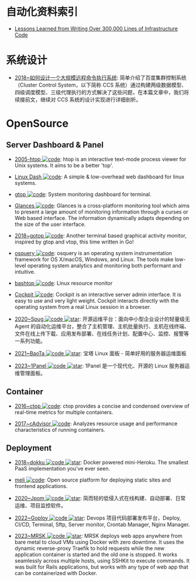 # 自动化资料索引

- [Lessons Learned from Writing Over 300,000 Lines of Infrastructure Code](https://blog.gruntwork.io/5-lessons-learned-from-writing-over-300-000-lines-of-infrastructure-code-36ba7fadeac1)

# 系统设计

- [2018~如何设计一个大规模远程命令执行系统](https://mp.weixin.qq.com/s?__biz=MzUyMzA3MTY1NA==&mid=2247484177&idx=1&sn=570d6025960f668c315b45f11af8ef5b): 简单介绍了百度集群控制系统（Cluster Control System，以下简称 CCS 系统）通过构建两级数据模型、四级调度模型、三级代理执行的方式解决了这些问题，在本篇文章中，我们将续接前文，继续对 CCS 系统的设计实现进行详细剖析。

# OpenSource

## Server Dashboard & Panel

- [2005-htop ![code](https://ng-tech.icu/assets/code.svg)](https://github.com/hishamhm/htop): htop is an interactive text-mode process viewer for Unix systems. It aims to be a better 'top'.

- [Linux Dash ![code](https://ng-tech.icu/assets/code.svg)](https://github.com/afaqurk/linux-dash): A simple & low-overhead web dashboard for linux systems.

- [gtop ![code](https://ng-tech.icu/assets/code.svg)](https://github.com/aksakalli/gtop): System monitoring dashboard for terminal.

- [Glances ![code](https://ng-tech.icu/assets/code.svg)](https://github.com/nicolargo/glances): Glances is a cross-platform monitoring tool which aims to present a large amount of monitoring information through a curses or Web based interface. The information dynamically adapts depending on the size of the user interface.

- [2018~gotop ![code](https://ng-tech.icu/assets/code.svg)](https://github.com/cjbassi/gotop): Another terminal based graphical activity monitor, inspired by gtop and vtop, this time written in Go!

- [osquery ![code](https://ng-tech.icu/assets/code.svg)](https://github.com/facebook/osquery): osquery is an operating system instrumentation framework for OS X/macOS, Windows, and Linux. The tools make low-level operating system analytics and monitoring both performant and intuitive.

- [bashtop ![code](https://ng-tech.icu/assets/code.svg)](https://github.com/aristocratos/bashtop): Linux resource monitor

- [Cockpit ![code](https://ng-tech.icu/assets/code.svg)](https://github.com/cockpit-project/cockpit): Cockpit is an interactive server admin interface. It is easy to use and very light weight. Cockpit interacts directly with the operating system from a real Linux session in a browser.

- [2020~Spug ![code](https://ng-tech.icu/assets/code.svg) ![star](https://img.shields.io/github/stars/openspug/spug)](https://github.com/openspug/spug): 开源运维平台：面向中小型企业设计的轻量级无 Agent 的自动化运维平台，整合了主机管理、主机批量执行、主机在线终端、文件在线上传下载、应用发布部署、在线任务计划、配置中心、监控、报警等一系列功能。

- [2021~BaoTa ![code](https://ng-tech.icu/assets/code.svg) ![star](https://img.shields.io/github/stars/aaPanel/BaoTa)](https://github.com/aaPanel/BaoTa): 宝塔 Linux 面板 - 简单好用的服务器运维面板

- [2023~1Panel ![code](https://ng-tech.icu/assets/code.svg) ![star](https://img.shields.io/github/stars/1Panel-dev/1Panel)](https://github.com/1Panel-dev/1Panel): 1Panel 是一个现代化、开源的 Linux 服务器运维管理面板。

## Container

- [2016~ctop ![code](https://ng-tech.icu/assets/code.svg)](https://github.com/bcicen/ctop): ctop provides a concise and condensed overview of real-time metrics for multiple containers.

- [2017~cAdvisor ![code](https://ng-tech.icu/assets/code.svg)](https://github.com/google/cadvisor): Analyzes resource usage and performance characteristics of running containers.

## Deployment

- [2018~dokku ![code](https://ng-tech.icu/assets/code.svg) ![star](https://img.shields.io/github/stars/dokku/dokku)](https://github.com/dokku/dokku): Docker powered mini-Heroku. The smallest PaaS implementation you've ever seen.

- [meli ![code](https://ng-tech.icu/assets/code.svg)](https://github.com/getmeli/meli): Open source platform for deploying static sites and frontend applications.

- [2020~Jpom ![code](https://ng-tech.icu/assets/code.svg) ![star](https://img.shields.io/github/stars/dromara/Jpom)](https://github.com/dromara/Jpom): 简而轻的低侵入式在线构建、自动部署、日常运维、项目监控软件。

- [2022~Goploy ![code](https://ng-tech.icu/assets/code.svg) ![star](https://img.shields.io/github/stars/zhenorzz/goploy)](https://github.com/zhenorzz/goploy): Devops 项目代码部署发布平台，Deploy, CI/CD, Terminal, Sftp, Server monitor, Crontab Manager, Nginx Manager.

- [2023~MRSK ![code](https://ng-tech.icu/assets/code.svg) ![star](https://img.shields.io/github/stars/mrsked/mrsk)](https://github.com/mrsked/mrsk): MRSK deploys web apps anywhere from bare metal to cloud VMs using Docker with zero downtime. It uses the dynamic reverse-proxy Traefik to hold requests while the new application container is started and the old one is stopped. It works seamlessly across multiple hosts, using SSHKit to execute commands. It was built for Rails applications, but works with any type of web app that can be containerized with Docker.
